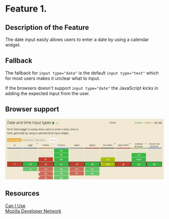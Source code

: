 # Feature 1.

## Description of the Feature
The date input easily allows users to enter a date by using a calendar widget.

## Fallback
The fallback for `input type="date"` is the default `input type="text"` which for most users makes it unclear what to input.

If the browsers doesn't support `input type="date"` the JavaScript kicks in adding the expected input from the user.

## Browser support
![Browser Support](img/feature1-browsersupport.png)

## Resources
[Can I Use](http://caniuse.com/#search=date)  
[Mozilla Developer Network](https://developer.mozilla.org/en-US/docs/Web/HTML/Element/input/date)

